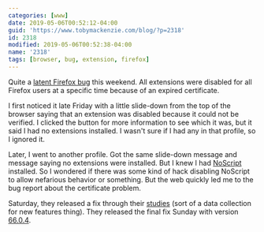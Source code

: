 ```yaml
---
categories: [www]
date: 2019-05-06T00:52:12-04:00
guid: 'https://www.tobymackenzie.com/blog/?p=2318'
id: 2318
modified: 2019-05-06T00:52:38-04:00
name: '2318'
tags: [browser, bug, extension, firefox]
---
```


Quite a [latent Firefox bug](https://bugzilla.mozilla.org/show_bug.cgi?id=1548973) this weekend.  All extensions were disabled for all Firefox users at a specific time because of an expired certificate.

<!--more-->

I first noticed it late Friday with a little slide-down from the top of the browser saying that an extension was disabled because it could not be verified.  I clicked the button for more information to see which it was, but it said I had no extensions installed.  I wasn't sure if I had any in that profile, so I ignored it.

Later, I went to another profile.  Got the same slide-down message and message saying no extensions were installed.  But I knew I had [NoScript](https://addons.mozilla.org/en-US/firefox/addon/noscript/) installed.  So I wondered if there was some kind of hack disabling NoScript to allow nefarious behavior or something.  But the web quickly led me to the bug report about the certificate problem.

Saturday, they released a fix through their [studies](https://support.mozilla.org/en-US/kb/shield) (sort of a data collection for new features thing).  They released the final fix Sunday with version [66.0.4](https://www.mozilla.org/en-US/firefox/66.0.4/releasenotes/).

